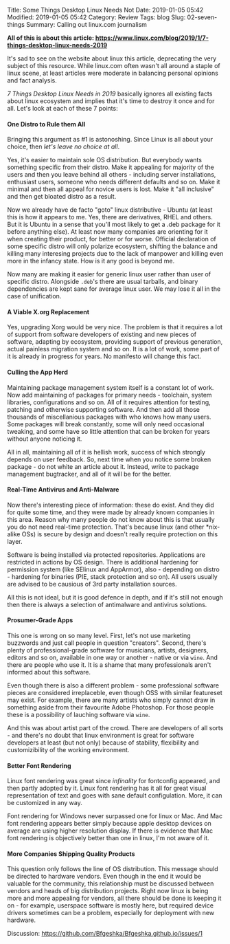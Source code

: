 Title: Some Things Desktop Linux Needs Not
Date: 2019-01-05 05:42
Modified: 2019-01-05 05:42
Category: Review
Tags: blog
Slug: 02-seven-things
Summary: Calling out linux.com journalism

**All of this is about this article: https://www.linux.com/blog/2019/1/7-things-desktop-linux-needs-2019**

It's sad to see on the website about linux this article, deprecating the very subject of this resource. While linux.com often wasn't all around a staple of linux scene, at least articles were moderate in balancing personal opinions and fact analysis.

*7 Things Desktop Linux Needs in 2019* basically ignores all existing facts about linux ecosystem and implies that it's time to destroy it once and for all. Let's look at each of these 7 points:

#### One Distro to Rule them All

Bringing this argument as #1 is astonoshing. Since Linux is all about your choice, then *let's leave no choice at all*.

Yes, it's easier to maintain sole OS distribution. But everybody wants something specific from their distro. Make it appealing for majority of the users and then you leave behind all others - including server installations, enthusiast users, someone who needs different defaults and so on. Make it minimal and then all appeal for novice users is lost. Make it "all inclusive" and then get bloated distro as a result.

Now we already have de facto "goto" linux distributive - Ubuntu (at least this is how it appears to me. Yes, there are derivatives, RHEL and others. But it is Ubuntu in a sense that you'll most likely to get a .deb package for it before anything else). At least now many companies are orienting for it when creating their product, for better or for worse. Official declaration of some specific distro will only polarize ecosystem, shifting the balance and killing many interesing projects due to the lack of manpower and killing even more in the infancy state. How is it any good is beyond me.

Now many are making it easier for generic linux user rather than user of specific distro. Alongside `.deb`'s there are usual tarballs, and binary dependencies are kept sane for average linux user. We may lose it all in the case of unification.

#### A Viable X.org Replacement

Yes, upgrading Xorg would be very nice. The problem is that it requires a lot of support from software developers of existing and new pieces of software, adapting by ecosystem, providing support of previous generation, actual painless migration system and so on. It is a lot of work, some part of it is already in progress for years. No manifesto will change this fact.

#### Culling the App Herd

Maintaining package management system itself is a constant lot of work. Now add maintaining of packages for primary needs - toolchain, system libraries, configurations and so on. All of it requires attention for testing, patching and otherwise supporting software. And then add all those thousands of miscellanious packages with who knows how many users. Some packages will break constantly, some will only need occasional tweaking, and some have so little attention that can be broken for years without anyone noticing it.

All in all, maintaining all of it is hellish work, success of which strongly depends on user feedback. So, next time when you notice some broken package - do not white an article about it. Instead, write to package management bugtracker, and all of it will be for the better.

#### Real-Time Antivirus and Anti-Malware

Now there's interesting piece of information: these do exist. And they did for quite some time, and they were made by already known companies in this area. Reason why many people do not know about this is that usually you do not need real-time protection. That's because linux (and other \*nix-alike OSs) is secure by design and doesn't really require protection on this layer.

Software is being installed via protected repositories. Applications are restricted in actions by OS design. There is additional hardening for permission system (like SElinux and AppArmor), also - depending on distro - hardening for binaries (PIE, stack protection and so on). All users usually are advised to be causious of 3rd party installation sources.

All this is not ideal, but it is good defence in depth, and if it's still not enough then there is always a selection of antimalware and antivirus solutions.

#### Prosumer-Grade Apps

This one is wrong on so many level. First, let's not use marketing buzzwords and just call people in question "creators". Second, there's plenty of professional-grade software for musicians, artists, designers, editors and so on, available in one way or another - native or via `wine`. And there are people who use it. It is a shame that many professionals aren't informed about this software.

Even though there is also a different problem - some professional software pieces are considered irreplaceble, even though OSS with similar featureset may exist. For example, there are many artists who simply cannot draw in something aside from their favourite Adobe Photoshop. For those people these is a possibility of lauching software via `wine`.

And this was about artist part of the crowd. There are developers of all sorts - and there's no doubt that linux environment is great for software developers at least (but not only) because of stability, flexibility and customizibility of the working environment.

#### Better Font Rendering

Linux font rendering was great since *infinality* for fontconfig appeared, and then partly adopted by it. Linux font rendering has it all for great visual representation of text and goes with sane default configulation. More, it can be customized in any way.

Font rendering for Windows never surpassed one for linux or Mac. And Mac font rendering appears better simply because apple desktop devices on average are using higher resolution display. If there is evidence that Mac font rendering is objectively better than one in linux, I'm not aware of it.

#### More Companies Shipping Quality Products

This question only follows the line of OS distribution. This message should be directed to hardware vendors. Even though in the end it would be valuable for the community, this relationship must be discussed between vendors and heads of big distribution projects. Right now linux is being more and more appealing for vendors, all there should be done is keeping it on - for example, userspace software is mostly here, but required device drivers sometimes can be a problem, especially for deployment with new hardware.

Discussion: https://github.com/Bfgeshka/Bfgeshka.github.io/issues/1
